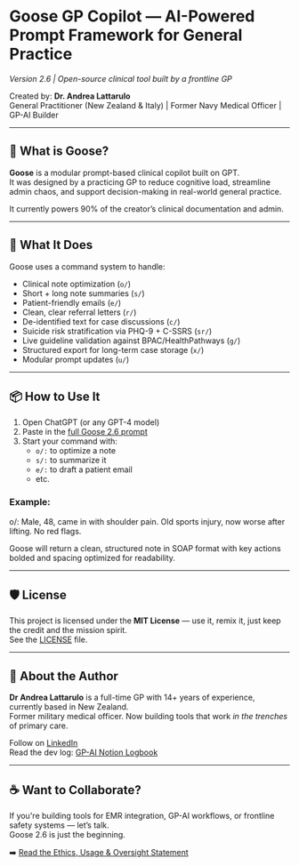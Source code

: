 # Goose GP Copilot — AI-Powered Prompt Framework for General Practice  
*Version 2.6 | Open-source clinical tool built by a frontline GP*

Created by: **Dr. Andrea Lattarulo**  
General Practitioner (New Zealand & Italy) | Former Navy Medical Officer | GP-AI Builder

---

## 🧠 What is Goose?

**Goose** is a modular prompt-based clinical copilot built on GPT.  
It was designed by a practicing GP to reduce cognitive load, streamline admin chaos, and support decision-making in real-world general practice.

It currently powers 90% of the creator’s clinical documentation and admin.

---

## 🚀 What It Does

Goose uses a command system to handle:

- Clinical note optimization (`o/`)
- Short + long note summaries (`s/`)
- Patient-friendly emails (`e/`)
- Clean, clear referral letters (`r/`)
- De-identified text for case discussions (`c/`)
- Suicide risk stratification via PHQ-9 + C-SSRS (`sr/`)
- Live guideline validation against BPAC/HealthPathways (`g/`)
- Structured export for long-term case storage (`x/`)
- Modular prompt updates (`u/`)

---

## 📦 How to Use It

1. Open ChatGPT (or any GPT-4 model)  
2. Paste in the [full Goose 2.6 prompt](./Goose_2.6_Clinical_AI_Copilot.md)  
3. Start your command with:  
   - `o/:` to optimize a note  
   - `s/:` to summarize it  
   - `e/:` to draft a patient email  
   - etc.

### Example:

o/:
Male, 48, came in with shoulder pain. Old sports injury, now worse after lifting. No red flags.

Goose will return a clean, structured note in SOAP format with key actions bolded and spacing optimized for readability.

---

## 🛡️ License

This project is licensed under the **MIT License** — use it, remix it, just keep the credit and the mission spirit.  
See the [LICENSE](./LICENSE) file.

---

## 👋 About the Author

**Dr Andrea Lattarulo** is a full-time GP with 14+ years of experience, currently based in New Zealand.  
Former military medical officer. Now building tools that work *in the trenches* of primary care.

Follow on [LinkedIn](https://www.linkedin.com/in/andrea-lattarulo-73b03958/)  
Read the dev log: [GP-AI Notion Logbook](https://lydian-ocean-b94.notion.site/GP-AI-experience-logbook-1cd6322f1958808ab7d4fe8fd8afdbfe)

---

## ☕ Want to Collaborate?

If you're building tools for EMR integration, GP-AI workflows, or frontline safety systems — let’s talk.  
Goose 2.6 is just the beginning.

➡️ [Read the Ethics, Usage & Oversight Statement](./ETHICS_AND_USAGE.md)
